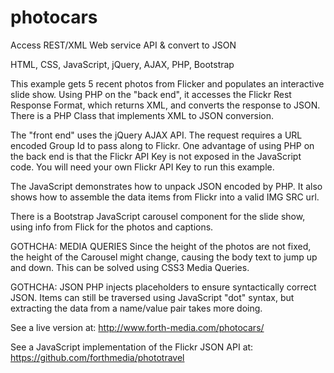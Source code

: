 photocars
==========

Access REST/XML Web service API & convert to JSON

HTML, CSS, JavaScript, jQuery, AJAX, PHP, Bootstrap

This example gets 5 recent photos from Flicker and populates an interactive slide show. Using PHP on the "back end", it accesses the Flickr Rest Response Format, which returns XML, and converts the response to JSON. There is a PHP Class that implements XML to JSON conversion.

The "front end" uses the jQuery AJAX API. The request requires a URL encoded Group Id to pass along to Flickr. One advantage of using PHP on the back end is that the Flickr API Key is not exposed in the JavaScript code. You will need your own Flickr API Key to run this example.

The JavaScript demonstrates how to unpack JSON encoded by PHP. It also shows how to assemble the data items from Flickr into a valid IMG SRC url.

There is a Bootstrap JavaScript carousel component for the slide show, using info from Flick for the photos and captions.

GOTHCHA: MEDIA QUERIES
Since the height of the photos are not fixed, the height of the Carousel might change, causing the body text to jump up and down. This can be solved using CSS3 Media Queries.

GOTHCHA: JSON
PHP injects placeholders to ensure syntactically correct JSON. Items can still be traversed using JavaScript "dot" syntax, but extracting the data from a name/value pair takes more doing.

See a live version at:
http://www.forth-media.com/photocars/

See a JavaScript implementation of the Flickr JSON API at:
https://github.com/forthmedia/phototravel